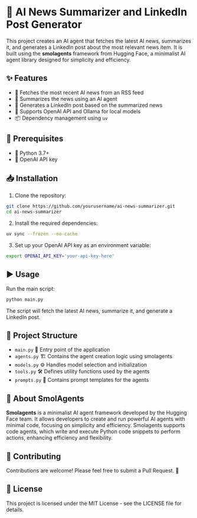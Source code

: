 # 🚀 AI News Summarizer and LinkedIn Post Generator

This project creates an AI agent that fetches the latest AI news, summarizes it, and generates a LinkedIn post about the most relevant news item. It is built using the **smolagents** framework from Hugging Face, a minimalist AI agent library designed for simplicity and efficiency.

## ✨ Features

- 📰 Fetches the most recent AI news from an RSS feed
- 🧠 Summarizes the news using an AI agent
- 📝 Generates a LinkedIn post based on the summarized news
- 🤖 Supports OpenAI API and Ollama for local models
- 📦 Dependency management using `uv`

## 🔧 Prerequisites

- 🐍 Python 3.7+
- 🔑 OpenAI API key

## 📥 Installation

1. Clone the repository:

```bash
git clone https://github.com/yourusername/ai-news-summarizer.git
cd ai-news-summarizer
```

2. Install the required dependencies:

```bash
uv sync --frozen --no-cache
```

3. Set up your OpenAI API key as an environment variable:

```bash
export OPENAI_API_KEY='your-api-key-here'
```

## ▶️ Usage

Run the main script:

```bash
python main.py
```

The script will fetch the latest AI news, summarize it, and generate a LinkedIn post.

## 📂 Project Structure

- `main.py` 📌 Entry point of the application
- `agents.py` 🏗 Contains the agent creation logic using smolagents
- `models.py` ⚙️ Handles model selection and initialization
- `tools.py` 🛠 Defines utility functions used by the agents
- `prompts.py` 📝 Contains prompt templates for the agents

## 🤖 About SmolAgents

**Smolagents** is a minimalist AI agent framework developed by the Hugging Face team. It allows developers to create and run powerful AI agents with minimal code, focusing on simplicity and efficiency. Smolagents supports code agents, which write and execute Python code snippets to perform actions, enhancing efficiency and flexibility.

## 🤝 Contributing

Contributions are welcome! Please feel free to submit a Pull Request. 🚀

## 📜 License

This project is licensed under the MIT License - see the LICENSE file for details.
